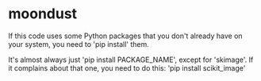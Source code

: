 # moondust

If this code uses some Python packages that you don't
already have on your system, you need to 'pip install'
them.

It's almost always just 'pip install PACKAGE_NAME',
except for 'skimage'. If it complains about that one,
you need to do this:
  'pip install scikit_image'


